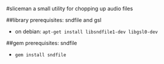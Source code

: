 #sliceman
a small utility for chopping up audio files

##library prerequisites: sndfile and gsl

 * on debian: `apt-get install libsndfile1-dev libgsl0-dev`

##gem prerequisites: sndfile

 * `gem install sndfile`


